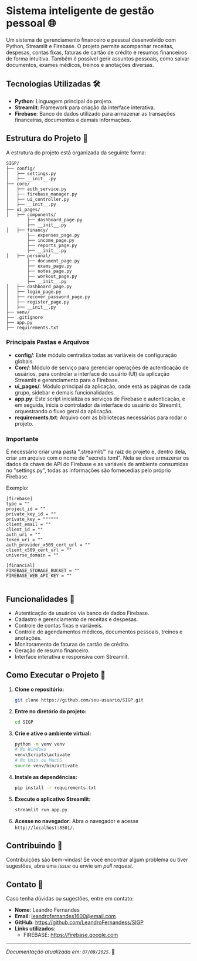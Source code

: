 # Sistema inteligente de gestão pessoal 🌐

Um sistema de gerenciamento financeiro e pessoal desenvolvido com Python, Streamlit e Firebase. 
O projeto permite acompanhar receitas, despesas, contas fixas, faturas de cartão de crédito e resumos financeiros de forma intuitiva.
Também é possível gerir assuntos pessoais, como salvar documentos, exames médicos, treinos e anotações diversas.

## Tecnologias Utilizadas 🛠️

- **Python**: Linguagem principal do projeto.
- **Streamlit**: Framework para criação da interface interativa.
- **Firebase**: Banco de dados utilizado para armazenar as transações financeiras, documentos e demais informações.

## Estrutura do Projeto 📂

A estrutura do projeto está organizada da seguinte forma:

```
SIGP/
├── config/
│   ├── settings.py  
│   ├── __init__.py
├── core/
│   ├── auth_service.py  
│   ├── firebase_manager.py
│   ├── ui_controller.py  
│   ├── __init__.py
├── ui_pages/
│   ├── components/
        ├── dashboard_page.py
        ├── __init__.py
│   ├── financy/
        ├── expenses_page.py
        ├── income_page.py
        ├── reports_page.py
        ├── __init__.py
│   ├── personal/
        ├── document_page.py
        ├── exams_page.py
        ├── notes_page.py
        ├── workout_page.py
        ├── __init__.py
│   ├── dashboard_page.py
│   ├── login_page.py
│   ├── recover_password_page.py
│   ├── register_page.py
│   ├── __init__.py
├── venv/ 
├── .gitignore  
├── app.py  
├── requirements.txt  
```

### Principais Pastas e Arquivos

- **config/**: Este módulo centraliza todas as variáveis de configuração globais.
- **Core/**: Módulo de serviço para gerenciar operações de autenticação de usuários, para controlar a interface do usuário (UI) da aplicação Streamlit e gerenciamento para o Firebase.
- **ui_pages/**: Módulo principal da aplicação, onde está as páginas de cada grupo, sidebar e demais funcionalidades.
- **app.py**: Este script inicializa os serviços de Firebase e autenticação, e em seguida, inicia o controlador da interface do usuário do Streamlit, orquestrando o fluxo geral da aplicação.
- **requirements.txt**: Arquivo com as bibliotecas necessárias para rodar o projeto.

### Importante

É necessário criar uma pasta ".streamlit/" na raiz do projeto e, dentro dela, criar um arquivo com o nome de "secrets.toml".
Nela se deve armazenar os dados da chave de API do Firebase e as variáveis de ambiente consumidas no "settings.py", todas as informações são fornecedias pelo próprio Firebase.

Exemplo:

```
[firebase]
type = ""
project_id = ""
private_key_id = ""
private_key = """"""
client_email = ""
client_id = ""
auth_uri = ""
token_uri = ""
auth_provider_x509_cert_url = ""
client_x509_cert_url = ""
universe_domain = ""

[financial]
FIREBASE_STORAGE_BUCKET = ""
FIREBASE_WEB_API_KEY = ""
 
```

## Funcionalidades 🚀

- Autenticação de usuários via banco de dados Firebase.
- Cadastro e gerenciamento de receitas e despesas.
- Controle de contas fixas e variáveis.
- Controle de agendamentos médicos, documentos pessoais, treinos e anotações.
- Monitoramento de faturas de cartão de crédito.
- Geração de resumo financeiro.
- Interface interativa e responsiva com Streamlit.

## Como Executar o Projeto 🔧

1. **Clone o repositório:**
   ```bash
   git clone https://github.com/seu-usuario/SIGP.git
   ```
2. **Entre no diretório do projeto:**
   ```bash
   cd SIGP
   ```
3. **Crie e ative o ambiente virtual:**
   ```bash
   python -m venv venv
   # No Windows
   venv\Scripts\activate
   # No Unix ou MacOS
   source venv/bin/activate
   ```
4. **Instale as dependências:**
   ```bash
   pip install -r requirements.txt
   ```
5. **Execute o aplicativo Streamlit:**
   ```bash
   streamlit run app.py
   ```
6. **Acesse no navegador:**
   Abra o navegador e acesse `http://localhost:8501/`.

## Contribuindo 🤝

Contribuições são bem-vindas! Se você encontrar algum problema ou tiver sugestões, abra uma *issue* ou envie um *pull request*.

## Contato 💬

Caso tenha dúvidas ou sugestões, entre em contato:

- **Nome**: Leandro Fernandes
- **Email**: leandrofernandes1600@email.com
- **GitHub**: https://github.com/LeandroFernandess/SIGP
- **Links utilizados**:
  - FIREBASE: https://firebase.google.com
---

*Documentação atualizada em: `07/09/2025`.* 🚀


